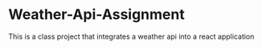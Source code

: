 # Weather-Api-Assignment
This is a class project that integrates a weather api into a react application
